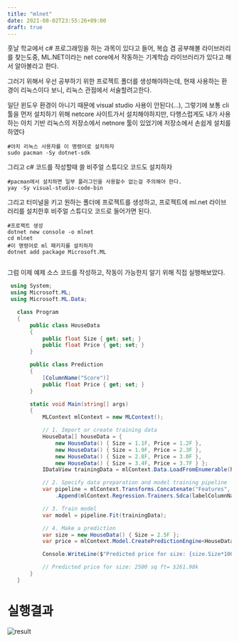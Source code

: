 ```yaml
---
title: "mlnet"
date: 2021-08-02T23:55:26+09:00
draft: true
---
```


훗날 학교에서 c# 프로그래밍을 하는 과목이 있다고 들어, 복습 겸 공부해볼 라이브러리를 찾는도중, ML.NET이라는 net core에서 작동하는 기계학습 라이브러리가 있다고 해서 알아볼라고 한다.

그러기 위해서 우선 공부하기 위한 프로젝트 폴더를 생성해야하는데, 현재 사용하는 환경이 리눅스이다 보니, 리눅스 관점에서 서술할려고한다.

일단 윈도우 환경이 아니기 때문에 visual studio 사용이 안된다(...), 그렇기에 보통 cli 툴을 먼저 설치하기 위해 netcore 사이트가서 설치해야하지만, 다행스럽게도 내가 사용하는 아치 기반 리눅스의 저장소에서  netnore 툴이 있었기에 저장소에서 손쉽게 설치를 하였다

```
#아치 리눅스 사용자를 이 명령어로 설치하자
sudo pacman -Sy dotnet-sdk
```

그리고 c# 코드를 작성할때 쓸 비주얼 스튜디오 코드도 설치하자
```
#pacman에서 설치하면 일부 플러그인을 사용할수 없는걸 주의해야 한다.
yay -Sy visual-studio-code-bin
```

그리고 터미널을 키고 원하는 폴더에 프로젝트를 생성하고, 프로젝트에 ml.net 라이브러리를 설치한후 비주얼 스튜디오 코드로 들어가면 된다.
```
#프로젝트 생성
dotnet new console -o mlnet
cd mlnet
#이 명령어로 ml 패키지를 설치하자
dotnet add package Microsoft.ML


```

그럼 이제  예제 소스 코드를 작성하고, 작동이 가능한지 알기 위해 직접 실행해보았다.

```C#
 using System;
 using Microsoft.ML;
 using Microsoft.ML.Data;

   class Program
   {
       public class HouseData
       {
           public float Size { get; set; }
           public float Price { get; set; }
       }

       public class Prediction
       {
           [ColumnName("Score")]
           public float Price { get; set; }
       }

       static void Main(string[] args)
       {
           MLContext mlContext = new MLContext();

           // 1. Import or create training data
           HouseData[] houseData = {
               new HouseData() { Size = 1.1F, Price = 1.2F },
               new HouseData() { Size = 1.9F, Price = 2.3F },
               new HouseData() { Size = 2.8F, Price = 3.0F },
               new HouseData() { Size = 3.4F, Price = 3.7F } };
           IDataView trainingData = mlContext.Data.LoadFromEnumerable(houseData);

           // 2. Specify data preparation and model training pipeline
           var pipeline = mlContext.Transforms.Concatenate("Features", new[] { "Size" })
               .Append(mlContext.Regression.Trainers.Sdca(labelColumnName: "Price", maximumNumberOfIterations: 100));

           // 3. Train model
           var model = pipeline.Fit(trainingData);

           // 4. Make a prediction
           var size = new HouseData() { Size = 2.5F };
           var price = mlContext.Model.CreatePredictionEngine<HouseData, Prediction>(model).Predict(size);

           Console.WriteLine($"Predicted price for size: {size.Size*1000} sq ft= {price.Price*100:C}k");

           // Predicted price for size: 2500 sq ft= $261.98k
       }
   }
```

# 실행결과


![result](posts/csharp/mlnet/0/result.png)


